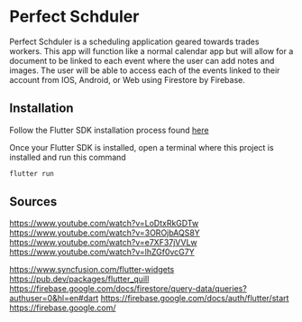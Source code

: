# Perfect Schduler

Perfect Schduler is a scheduling application geared towards trades workers. This app will function like a normal calendar app but will allow for a document to be linked to each event where the user can add notes and images. The user will be able to access each of the events linked to their account from IOS, Android, or Web using Firestore by Firebase.

## Installation

Follow the Flutter SDK installation process found [here](https://docs.flutter.dev/get-started/install)

Once your Flutter SDK is installed, open a terminal where this project is installed and run this command

```bash
flutter run
```

## Sources

<https://www.youtube.com/watch?v=LoDtxRkGDTw>
<https://www.youtube.com/watch?v=3OROjbAQS8Y>
<https://www.youtube.com/watch?v=e7XF37jVVLw>
<https://www.youtube.com/watch?v=lhZGf0vcG7Y>

<https://www.syncfusion.com/flutter-widgets>
<https://pub.dev/packages/flutter_quill>
<https://firebase.google.com/docs/firestore/query-data/queries?authuser=0&hl=en#dart>
<https://firebase.google.com/docs/auth/flutter/start>
<https://firebase.google.com/>
